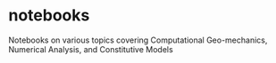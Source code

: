 # notebooks
Notebooks on various topics covering Computational Geo-mechanics, Numerical Analysis, and Constitutive Models
